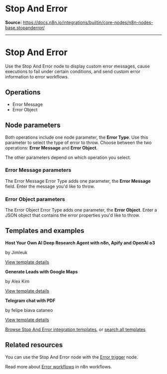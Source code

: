 # Stop And Error

**Source:** https://docs.n8n.io/integrations/builtin/core-nodes/n8n-nodes-base.stopanderror/

---

# Stop And Error

Use the Stop And Error node to display custom error messages, cause executions to fail under certain conditions, and send custom error information to error workflows.

## Operations

- Error Message
- Error Object

## Node parameters

Both operations include one node parameter, the **Error Type**. Use this parameter to select the type of error to throw. Choose between the two operations: **Error Message** and **Error Object**.

The other parameters depend on which operation you select.

### Error Message parameters

The Error Message Error Type adds one parameter, the **Error Message** field. Enter the message you'd like to throw.

### Error Object parameters

The Error Object Error Type adds one parameter, the **Error Object**. Enter a JSON object that contains the error properties you'd like to throw.

## Templates and examples

**Host Your Own AI Deep Research Agent with n8n, Apify and OpenAI o3**

by Jimleuk

[View template details](https://n8n.io/workflows/2878-host-your-own-ai-deep-research-agent-with-n8n-apify-and-openai-o3/)

**Generate Leads with Google Maps**

by Alex Kim

[View template details](https://n8n.io/workflows/2605-generate-leads-with-google-maps/)

**Telegram chat with PDF**

by felipe biava cataneo

[View template details](https://n8n.io/workflows/2392-telegram-chat-with-pdf/)

[Browse Stop And Error integration templates](https://n8n.io/integrations/stop-and-error/), or [search all templates](https://n8n.io/workflows/)

## Related resources

You can use the Stop And Error node with the [Error trigger](../n8n-nodes-base.errortrigger/) node.

Read more about [Error workflows](../../../../flow-logic/error-handling/) in n8n workflows.
